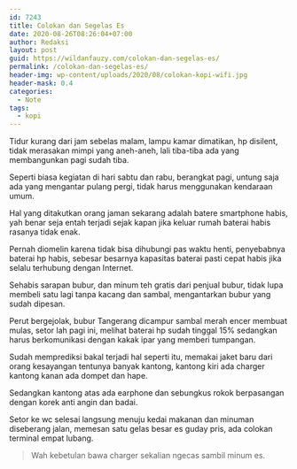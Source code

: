```yaml
---
id: 7243
title: Colokan dan Segelas Es
date: 2020-08-26T08:26:04+07:00
author: Redaksi
layout: post
guid: https://wildanfauzy.com/colokan-dan-segelas-es/
permalink: /colokan-dan-segelas-es/
header-img: wp-content/uploads/2020/08/colokan-kopi-wifi.jpg
header-mask: 0.4
categories:
  - Note
tags:
  - kopi
---
```

Tidur kurang dari jam sebelas malam, lampu kamar dimatikan, hp disilent, tidak merasakan mimpi yang aneh-aneh, lali tiba-tiba ada yang membangunkan pagi sudah tiba.

Seperti biasa kegiatan di hari sabtu dan rabu, berangkat pagi, untung saja ada yang mengantar pulang pergi, tidak harus menggunakan kendaraan umum.

Hal yang ditakutkan orang jaman sekarang adalah batere smartphone habis, yah benar seja entah terjadi sejak kapan jika keluar rumah baterai habis rasanya tidak enak.

Pernah diomelin karena tidak bisa dihubungi pas waktu henti, penyebabnya baterai hp habis, sebesar besarnya kapasitas baterai pasti cepat habis jika selalu terhubung dengan Internet.

Sehabis sarapan bubur, dan minum teh gratis dari penjual bubur, tidak lupa membeli satu lagi tanpa kacang dan sambal, mengantarkan bubur yang sudah dipesan.

Perut bergejolak, bubur Tangerang dicampur sambal merah encer membuat mulas, setor lah pagi ini, melihat baterai hp sudah tinggal 15% sedangkan harus berkomunikasi dengan kakak ipar yang memberi tumpangan.

Sudah memprediksi bakal terjadi hal seperti itu, memakai jaket baru dari orang kesayangan tentunya banyak kantong, kantong kiri ada charger kantong kanan ada dompet dan hape.

Sedangkan kantong atas ada earphone dan sebungkus rokok berpasangan dengan korek anti angin dan badai.

Setor ke wc selesai langsung menuju kedai makanan dan minuman diseberang jalan, memesan satu gelas besar es guday pris, ada colokan terminal empat lubang.

<blockquote class="wp-block-quote">
  <p>
    Wah kebetulan bawa charger sekalian ngecas sambil minum es.
  </p>
  
  <p>
  </p>
</blockquote>